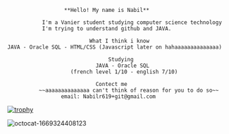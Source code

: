                       **Hello! My name is Nabil**
                      
~~~~~~~~~~~~~~~~~~~~~~~~~~~~~~~~~~~~~~~~~~~~~~~~~~~~~~~~~~~~~~~~~~~~~~~~
           I'm a Vanier student studying computer science technology
           I'm trying to understand github and JAVA.

~~~~~~~~~~~~~~~~~~~~~~~~~~~~~~~~~~~~~~~~~~~~~~~~~~~~~~~~~~~~~~~~~~~~~~~~
                              What I think i know
    JAVA - Oracle SQL - HTML/CSS (Javascript later on hahaaaaaaaaaaaaaa)

~~~~~~~~~~~~~~~~~~~~~~~~~~~~~~~~~~~~~~~~~~~~~~~~~~~~~~~~~~~~~~~~~~~~~~~~
                                Studying
                            JAVA - Oracle SQL 
                    (french level 1/10 - english 7/10)
~~~~~~~~~~~~~~~~~~~~~~~~~~~~~~~~~~~~~~~~~~~~~~~~~~~~~~~~~~~~~~~~~~~~~~~~
                                Contect me
              ~~aaaaaaaaaaaaaa can't think of reason for you to do so~~
                     email: Nabilr619+git@gmail.com


[![trophy](https://github-profile-trophy.vercel.app/?username=Nabil-Rn&theme=onedark)](https://github.comNabil-Rn/github-profile-trophy)


![octocat-1669324408123](https://user-images.githubusercontent.com/98413966/203863893-a9a6dd93-047c-4c04-af27-f39f2361a2de.png)

